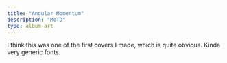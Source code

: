 ```yaml
---
title: "Angular Momentum"
description: "MoTD"
type: album-art
---
```

I think this was one of the first covers I made, which is quite obvious. Kinda very generic fonts.